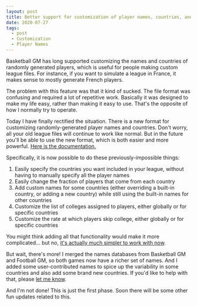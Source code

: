 ```yaml
---
layout: post
title: Better support for customization of player names, countries, and colleges
date: 2020-07-27
tags:
  - post
  - Customization
  - Player Names
---
```


Basketball GM has long supported customizing the names and countries of randomly generated players, which is useful for people making custom league files. For instance, if you want to simulate a league in France, it makes sense to mostly generate French players.

The problem with this feature was that it kind of sucked. The file format was confusing and required a lot of repetitive work. Basically it was designed to make my life easy, rather than making it easy to use. That's the opposite of how I normally try to operate.

Today I have finally rectified the situation. There is a new format for customizing randomly-generated player names and countries. Don't worry, all your old league files will continue to work like normal. But in the future you'll be able to use the new format, which is both easier and more powerful. [Here is the documentation.](https://basketball-gm.com/manual/customization/names-countries-colleges/)

<!--more-->

Specifically, it is now possible to do these previously-impossible things:

1. Easily specify the countries you want included in your league, without having to manually specify all the player names
2. Easily change the fraction of players that come from each country
3. Add custom names for some countries (either overriding a built-in country, or adding a new country) while still using the built-in names for other countries
4. Customize the list of colleges assigned to players, either globally or for specific countries
5. Customize the rate at which players skip college, either globally or for specific countries

You might think adding all that functionality would make it more complicated... but no, [it's actually much simpler to work with now](https://basketball-gm.com/manual/customization/names-countries-colleges/).

But wait, there's more! I merged the names databases from Basketball GM and Football GM, so both games now have a richer set of names. And I added some user-contributed names to spice up the variability in some countries and also add some brand new countries. If you'd like to help with that, please [let me know](/contact/).

And I'm not done! This is just the first phase. Soon there will be some other fun updates related to this.
